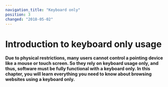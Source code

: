 ```yaml
---
navigation_title: "Keyboard only"
position: 3
changed: "2018-05-02"
---
```


# Introduction to keyboard only usage

**Due to physical restrictions, many users cannot control a pointing device like a mouse or touch screen. So they rely on keyboard usage only, and thus, software must be fully functional with a keyboard only. In this chapter, you will learn everything you need to know about browsing websites using a keyboard only.**
